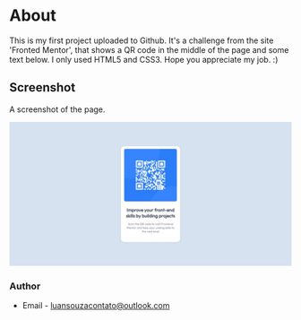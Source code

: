 # About

This is my first project uploaded to Github. It's a challenge from the site 'Fronted Mentor', that shows a QR code in the middle of the page and some text below. I only used HTML5 and CSS3. Hope you appreciate my job. :)

## Screenshot

A screenshot of the page.
 
![](images/screenshot.jpeg?raw=true)

### Author

- Email - luansouzacontato@outlook.com

